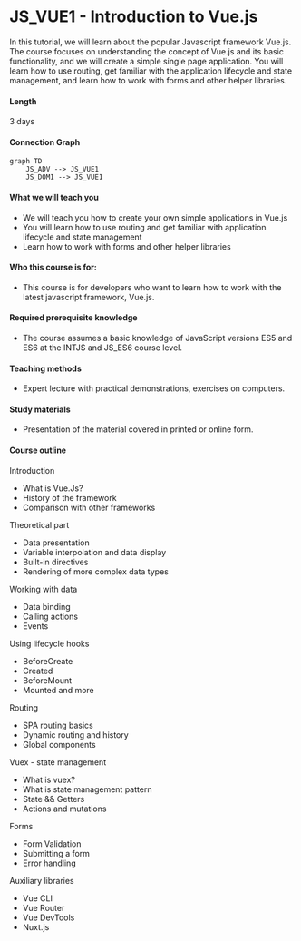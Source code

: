 # JS_VUE1 - Introduction to Vue.js

In this tutorial, we will learn about the popular Javascript framework Vue.js. The course focuses on understanding the concept of Vue.js and its basic functionality, and we will create a simple single page application. You will learn how to use routing, get familiar with the application lifecycle and state management, and learn how to work with forms and other helper libraries.

#### Length

3 days

#### Connection Graph

```mermaid
graph TD
    JS_ADV --> JS_VUE1
    JS_DOM1 --> JS_VUE1
```

#### What we will teach you
* We will teach you how to create your own simple applications in Vue.js
* You will learn how to use routing and get familiar with application lifecycle and state management
* Learn how to work with forms and other helper libraries


#### Who this course is for:
* This course is for developers who want to learn how to work with the latest javascript framework, Vue.js.

#### Required prerequisite knowledge
* The course assumes a basic knowledge of JavaScript versions ES5 and ES6 at the INTJS and JS_ES6 course level.

#### Teaching methods
* Expert lecture with practical demonstrations, exercises on computers.

#### Study materials
* Presentation of the material covered in printed or online form.

#### Course outline

Introduction
* What is Vue.Js?
* History of the framework
* Comparison with other frameworks

Theoretical part
* Data presentation
* Variable interpolation and data display
* Built-in directives
* Rendering of more complex data types

Working with data
* Data binding
* Calling actions
* Events

Using lifecycle hooks
* BeforeCreate
* Created
* BeforeMount
* Mounted and more

Routing
* SPA routing basics
* Dynamic routing and history
* Global components

Vuex - state management
* What is vuex?
* What is state management pattern
* State && Getters
* Actions and mutations

Forms
* Form Validation
* Submitting a form
* Error handling

Auxiliary libraries
* Vue CLI
* Vue Router
* Vue DevTools
* Nuxt.js